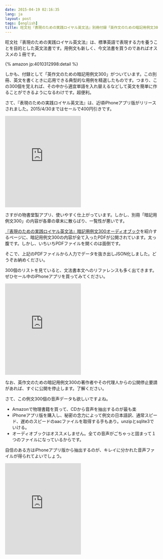```yaml
---
date: 2015-04-19 02:16:35
lang: ja
layout: post
tags: [english]
title: 旺文社『表現のための実践ロイヤル英文法』別冊付録「英作文のための暗記用例文300」をJSON化しました
---
```

旺文社『表現のための実践ロイヤル英文法』は、標準英語で表現する力を養うことを目的とした英文法書です。用例文も新しく、今文法書を買うのであればオススメの１冊です。

{% amazon jp:4010312998:detail %}

しかも、付録として「英作文のための暗記用例文300」がついています。この別冊、英文を書くときに応用できる典型的な用例を精選したものです。つまり、この300個を覚えれば、その中から適宜単語を入れ替えるなどして英文を簡単に作ることができるようになるわけです。超便利。

さて、『表現のための実践ロイヤル英文法』は、近頃iPhoneアプリ版がリリースされました。2015/4/30まではセールで400円引きです。

<iframe src="https://widgets.itunes.apple.com/widget.html?c=jp&brc=FFFFFF&blc=FFFFFF&trc=FFFFFF&tlc=FFFFFF&d=&t=&m=software&e=software&w=250&h=300&ids=975445462&wt=discovery&partnerId=&affiliate_id=&at=11lrL2&ct=" frameborder=0 style="overflow-x:hidden;overflow-y:hidden;width:250px;height: 300px;border:0px"></iframe>

さすがの物書堂製アプリ、使いやすく仕上がっています。しかし、別冊「暗記用例文300」の内容が各章の章末に散らばり、一覧性が悪いです。

[『表現のための実践ロイヤル英文法』暗記用例文300オーディオブック](http://www.obunsha.co.jp/pr/jroyal201203/jroyal201203.html)を紹介するページに、暗記用例文300の内容が全て入ったPDFが公開されています。太っ腹です。しかし、いちいちPDFファイルを開くのは面倒です。

そこで、上記のPDFファイルから人力でデータを抜き出しJSON化しました。どうぞお納めください。

300個のリストを見ていると、文法書本文へのリファレンスも多く出てきます。ぜひセール中のiPhoneアプリを買ってみてください。

<iframe src="https://widgets.itunes.apple.com/widget.html?c=jp&brc=FFFFFF&blc=FFFFFF&trc=FFFFFF&tlc=FFFFFF&d=&t=&m=software&e=software&w=250&h=300&ids=975445462&wt=discovery&partnerId=&affiliate_id=&at=11lrL2&ct=" frameborder=0 style="overflow-x:hidden;overflow-y:hidden;width:250px;height: 300px;border:0px"></iframe>

なお、英作文のための暗記用例文300の著作者やその代理人からの公開停止要請があれば、すぐに公開を停止します。了解ください。

<script src="https://gist.github.com/gunyarakun/b7f275c1c426787da2e0.js"></script>

さて、この例文300個の音声データも欲しいですよね。

- Amazonで物理書籍を買って、CDから音声を抽出するのが最も楽
- iPhoneアプリ版を購入し、秘密の念力によって例文の日本語訳、通常スピード、遅めのスピードのaacファイルを取得する手もあり。unzipとsqlite3でいける。
- オーディオブックはオススメしません。全ての音声がごちゃっと固まって１つのファイルになっているからです。

自信のある方はiPhoneアプリ版から抽出するのが、キレイに分かれた音声ファイルが得られてよいでしょう。

<iframe src="https://widgets.itunes.apple.com/widget.html?c=jp&brc=FFFFFF&blc=FFFFFF&trc=FFFFFF&tlc=FFFFFF&d=&t=&m=software&e=software&w=250&h=300&ids=975445462&wt=discovery&partnerId=&affiliate_id=&at=11lrL2&ct=" frameborder=0 style="overflow-x:hidden;overflow-y:hidden;width:250px;height: 300px;border:0px"></iframe>
